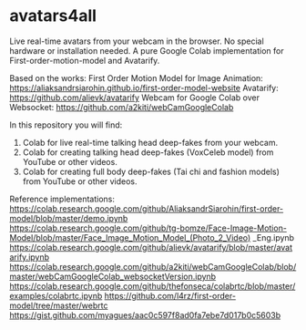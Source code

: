 # avatars4all
Live real-time avatars from your webcam in the browser. No special hardware or installation needed. A pure Google Colab implementation for First-order-motion-model and Avatarify. 

Based on the works: 
First Order Motion Model for Image Animation: https://aliaksandrsiarohin.github.io/first-order-model-website 
Avatarify: https://github.com/alievk/avatarify 
Webcam for Google Colab over Websocket: https://github.com/a2kiti/webCamGoogleColab 

In this repository you will find: 
1. Colab for live real-time talking head deep-fakes from your webcam. 
2. Colab for creating talking head deep-fakes (VoxCeleb model) from YouTube or other videos. 
3. Colab for creating full body deep-fakes (Tai chi and fashion models) from YouTube or other videos. 

Reference implementations: 
https://colab.research.google.com/github/AliaksandrSiarohin/first-order-model/blob/master/demo.ipynb 
https://colab.research.google.com/github/tg-bomze/Face-Image-Motion-Model/blob/master/Face_Image_Motion_Model_(Photo_2_Video) _Eng.ipynb 
https://colab.research.google.com/github/alievk/avatarify/blob/master/avatarify.ipynb 
https://colab.research.google.com/github/a2kiti/webCamGoogleColab/blob/master/webCamGoogleColab_websocketVersion.ipynb 
https://colab.research.google.com/github/thefonseca/colabrtc/blob/master/examples/colabrtc.ipynb 
https://github.com/l4rz/first-order-model/tree/master/webrtc 
https://gist.github.com/myagues/aac0c597f8ad0fa7ebe7d017b0c5603b
